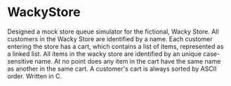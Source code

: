 # WackyStore
Designed a mock store queue simulator for the fictional, Wacky Store.
All customers in the Wacky Store are identified by a name.
Each customer entering the store has a cart, which contains a list of items, represented as a linked list.
All items in the wacky store are identified by an unique case-sensitive name.
At no point does any item in the cart have the same name as another in the same cart.
A customer's cart is always sorted by ASCII order.
Written in C.

